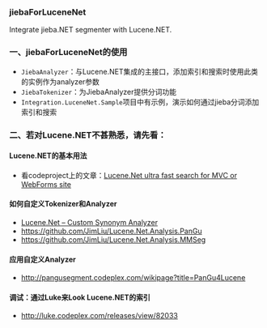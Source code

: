 ### jiebaForLuceneNet
Integrate jieba.NET segmenter with Lucene.NET.

### 一、jiebaForLuceneNet的使用

* `JiebaAnalyzer`：与Lucene.NET集成的主接口，添加索引和搜索时使用此类的实例作为analyzer参数
* `JiebaTokenizer`：为JiebaAnalyzer提供分词功能
* `Integration.LuceneNet.Sample`项目中有示例，演示如何通过jieba分词添加索引和搜索

### 二、若对Lucene.NET不甚熟悉，请先看：

#### Lucene.NET的基本用法

* 看codeproject上的文章：[Lucene.Net ultra fast search for MVC or WebForms site](http://www.codeproject.com/Articles/320219/Lucene-Net-ultra-fast-search-for-MVC-or-WebForms?msg=4643090#xx4643090xx)

#### 如何自定义Tokenizer和Analyzer

* [Lucene.Net – Custom Synonym Analyzer](http://www.codeproject.com/Articles/32201/Lucene-Net-Custom-Synonym-Analyzer)
* https://github.com/JimLiu/Lucene.Net.Analysis.PanGu
* https://github.com/JimLiu/Lucene.Net.Analysis.MMSeg

#### 应用自定义Analyzer

* http://pangusegment.codeplex.com/wikipage?title=PanGu4Lucene

#### 调试：通过Luke来Look Lucene.NET的索引

* http://luke.codeplex.com/releases/view/82033

